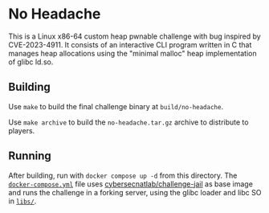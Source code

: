 No Headache
===========

This is a Linux x86-64 custom heap pwnable challenge with bug inspired by
CVE-2023-4911. It consists of an interactive CLI program written in C that
manages heap allocations using the "minimal malloc" heap implementation of glibc
ld.so.


Building
--------

Use `make` to build the final challenge binary at `build/no-headache`.

Use `make archive` to build the `no-headache.tar.gz` archive to distribute to
players.


Running
-------

After building, run with `docker compose up -d` from this directory. The
[`docker-compose.yml`](./docker-compose.yml) file uses
[cybersecnatlab/challenge-jail](https://hub.docker.com/r/cybersecnatlab/challenge-jail)
as base image and runs the challenge in a forking server, using the glibc loader
and libc SO in [`libs/`](./libs/).
